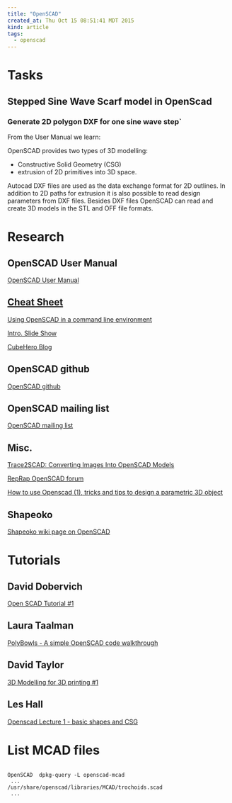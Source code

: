 ```yaml
---
title: "OpenSCAD"
created_at: Thu Oct 15 08:51:41 MDT 2015
kind: article
tags:
  - openscad
---
```


# Tasks

## Stepped Sine Wave Scarf model in OpenScad

### Generate 2D polygon DXF for one sine wave step`

From the User Manual we learn:

OpenSCAD provides two types of 3D modelling:

* Constructive Solid Geometry (CSG)
* extrusion of 2D primitives into 3D space.

Autocad DXF files are used as the data exchange format for 2D outlines. In
addition to 2D paths for extrusion it is also possible to read design
parameters from DXF files. Besides DXF files OpenSCAD can read and create
3D models in the STL and OFF file formats.

# Research

## OpenSCAD User Manual

<a href="http://www.openscad.org/documentation.html" target="_blank">OpenSCAD User Manual</a>

## <a href="http://www.openscad.org/cheatsheet/" target="_blank">Cheat Sheet</a>

<a href="https://en.wikibooks.org/wiki/OpenSCAD_User_Manual/Using_OpenSCAD_in_a_command_line_environment" target="_blank">Using OpenSCAD in a command line environment</a>

<a href="http://www.appropedia.org/images/5/5f/Intro_to_OpenSCAD_2014_Long.pdf" target="_blank">Intro. Slide Show</a>

<a href="http://blog.cubehero.com/tag/openscad/" target="_blank">CubeHero Blog</a>

## OpenSCAD github

<a href="https://github.com/openscad/openscad" target="_blank">OpenSCAD github</a>

## OpenSCAD mailing list

<a href="http://www.openscad.org/community.html" target="_blank">OpenSCAD mailing list</a>

## Misc.

<a href="http://aggregate.org/MAKE/TRACE2SCAD/" target="_blank">Trace2SCAD: Converting Images Into OpenSCAD Models</a>

<a href="http://forums.reprap.org/list.php?313" target="_blank">RepRap OpenSCAD forum</a>

 
<a href="http://www.tridimake.com/2014/09/how-to-use-openscad-tricks-and-tips-to.html" target="_blank">How to use Openscad (1), tricks and tips to design a parametric 3D object</a>

## Shapeoko

<a href="http://www.shapeoko.com/wiki/index.php/OpenSCAD" target="_blank">Shapeoko wiki page on OpenSCAD</a>

# Tutorials

## David Dobervich

<a href="https://www.youtube.com/watch?v=eq5ObNeiAUw&list=PLMVZLVfQsAUkBLKa6ziRO6dMGEMsw9-i3" target="_blank">Open SCAD Tutorial #1</a>

## Laura Taalman

<a href="https://www.youtube.com/watch?v=kn1aqnHF1RE" target="_blank">PolyBowls - A simple OpenSCAD code walkthrough</a>


## David Taylor

<a href="https://www.youtube.com/watch?v=rUwoMPB4Lv8" target="_blank">3D Modelling for 3D printing #1</a>

## Les Hall

<a href="https://www.youtube.com/watch?v=AaCfAVwQH3c" target="_blank">Openscad Lecture 1 - basic shapes and CSG</a>

# List MCAD files

<pre><code>
OpenSCAD  dpkg-query -L openscad-mcad     
 ...
/usr/share/openscad/libraries/MCAD/trochoids.scad
 ...
</code></pre>


<!--
html boilerplate
<a href="" target="_blank"></a>
<a name=""></a>
<img src="" width="400px">
<ul>
  <li></li>
</ul>
<pre>
</pre>
<pre><code>
</code></pre>
-->

